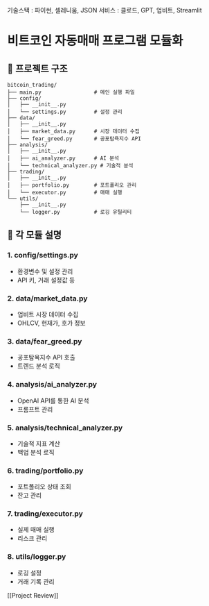 
기술스택 : 파이썬, 셀레니움, JSON
서비스 : 클로드, GPT, 업비트, Streamlit

# 비트코인 자동매매 프로그램 모듈화

## 📁 프로젝트 구조

```
bitcoin_trading/
├── main.py                 # 메인 실행 파일
├── config/
│   ├── __init__.py
│   └── settings.py         # 설정 관리
├── data/
│   ├── __init__.py
│   ├── market_data.py      # 시장 데이터 수집
│   └── fear_greed.py       # 공포탐욕지수 API
├── analysis/
│   ├── __init__.py
│   ├── ai_analyzer.py      # AI 분석
│   └── technical_analyzer.py # 기술적 분석
├── trading/
│   ├── __init__.py
│   ├── portfolio.py        # 포트폴리오 관리
│   └── executor.py         # 매매 실행
└── utils/
    ├── __init__.py
    └── logger.py           # 로깅 유틸리티
```

## 🔧 각 모듈 설명

### 1. config/settings.py

- 환경변수 및 설정 관리
- API 키, 거래 설정값 등

### 2. data/market_data.py

- 업비트 시장 데이터 수집
- OHLCV, 현재가, 호가 정보

### 3. data/fear_greed.py

- 공포탐욕지수 API 호출
- 트렌드 분석 로직

### 4. analysis/ai_analyzer.py

- OpenAI API를 통한 AI 분석
- 프롬프트 관리

### 5. analysis/technical_analyzer.py

- 기술적 지표 계산
- 백업 분석 로직

### 6. trading/portfolio.py

- 포트폴리오 상태 조회
- 잔고 관리

### 7. trading/executor.py

- 실제 매매 실행
- 리스크 관리

### 8. utils/logger.py

- 로깅 설정
- 거래 기록 관리

[[Project Review]]